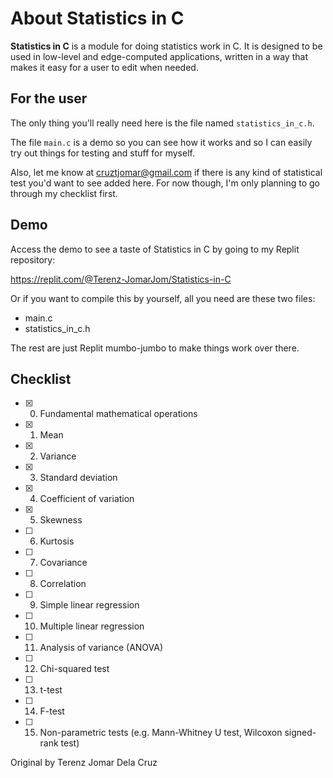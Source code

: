 # About Statistics in C

**Statistics in C** is a module for doing statistics work in C. It is designed to be used in low-level and edge-computed applications, written in a way that makes it easy for a user to edit when needed.

## For the user
The only thing you'll really need here is the file named `statistics_in_c.h`.

The file `main.c` is a demo so you can see how it works and so I can easily try out things for testing and stuff for myself.

Also, let me know at cruztjomar@gmail.com if there is any kind of statistical test you'd want to see added here. For now though, I'm only planning to go through my checklist first.

## Demo
Access the demo to see a taste of Statistics in C by going to my Replit repository:

https://replit.com/@Terenz-JomarJom/Statistics-in-C

Or if you want to compile this by yourself, all you need are these two files:

- main.c
- statistics_in_c.h

The rest are just Replit mumbo-jumbo to make things work over there.

## Checklist
- [x] 0. Fundamental mathematical operations
- [x] 1. Mean
- [x] 2. Variance
- [x] 3. Standard deviation
- [x] 4. Coefficient of variation
- [x] 5. Skewness
- [ ] 6. Kurtosis
- [ ] 7. Covariance
- [ ] 8. Correlation
- [ ] 9. Simple linear regression
- [ ] 10. Multiple linear regression
- [ ] 11. Analysis of variance (ANOVA)
- [ ] 12. Chi-squared test
- [ ] 13. t-test
- [ ] 14. F-test
- [ ] 15. Non-parametric tests (e.g. Mann-Whitney U test, Wilcoxon signed-rank test)

Original by Terenz Jomar Dela Cruz